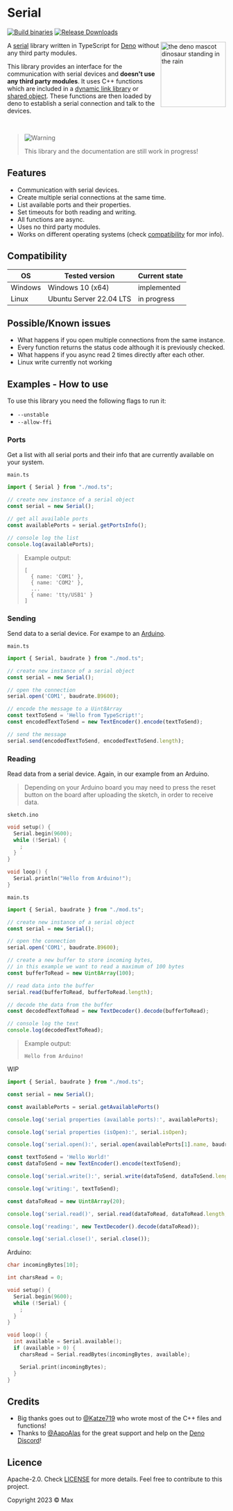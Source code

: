 <!-- Badges -->
[Build binaries]: https://img.shields.io/github/actions/workflow/status/TypeScriptPlayground/Serial/build_windows.yml?label=Build%20binaries&labelColor=343b42&logo=github&logoColor=959DA5 'Build binaries'
[Release Downloads]: https://img.shields.io/github/downloads/TypeScriptPlayground/Serial/total?label=Downloads%20&labelColor=343b42&logo=docusign&logoColor=959DA5 'Total Release Downloads'

# Serial
[![Build binaries]](https://github.com/TypeScriptPlayground/Serial/actions/workflows/build.yml)
[![Release Downloads]](https://github.com/TypeScriptPlayground/Serial/releases)

<a href="https://deno.land"><img align="right" src="https://deno.land/logo.svg" height="150px" alt="the deno mascot dinosaur standing in the rain"></a>

A [serial](https://en.wikipedia.org/wiki/Serial_communication) library written in TypeScript for [Deno](https://deno.land) without any third party modules.

This library provides an interface for the communication with serial devices and **doesn't use any third party modules**. It uses C++ functions which are included in a [dynamic link library](https://de.wikipedia.org/wiki/Dynamic_Link_Library) or [shared object](https://en.wikipedia.org/wiki/Library_(computing)#Shared_libraries). These functions are then loaded by deno to establish a serial connection and talk to the devices.

<br>

> <picture>
>   <source media="(prefers-color-scheme: light)" srcset="https://raw.githubusercontent.com/Mqxx/GitHub-Markdown/main/blockquotes/badge/light-theme/warning.svg">
>   <img alt="Warning" src="https://raw.githubusercontent.com/Mqxx/GitHub-Markdown/main/blockquotes/badge/dark-theme/warning.svg">
> </picture><br>
>
> This library and the documentation are still work in progress!

## Features
- Communication with serial devices.
- Create multiple serial connections at the same time.
- List available ports and their properties.
- Set timeouts for both reading and writing.
- All functions are async.
- Uses no third party modules.
- Works on different operating systems (check [compatibility](#compatibility) for mor info).

## Compatibility
| OS      | Tested version          | Current state |
|---------|-------------------------|---------------|
| Windows | Windows 10 (x64)        | implemented   |
| Linux   | Ubuntu Server 22.04 LTS | in progress   |

## Possible/Known issues
- What happens if you open multiple connections from the same instance.
- Every function returns the status code although it is previously checked.
- What happens if you async read 2 times directly after each other.
- Linux write currently not working

## Examples - How to use
To use this library you need the following flags to run it:
- `--unstable`
- `--allow-ffi`

### Ports
Get a list with all serial ports and their info that are currently available on your system.

`main.ts`
```typescript
import { Serial } from "./mod.ts";

// create new instance of a serial object
const serial = new Serial();

// get all available ports
const availablePorts = serial.getPortsInfo();

// console log the list
console.log(availablePorts);
```

> Example output:
> ```
> [
>   { name: 'COM1' },
>   { name: 'COM2' },
>   ...
>   { name: 'tty/USB1' }
> ]
> ```

### Sending
Send data to a serial device. For exampe to an [Arduino](https://www.arduino.cc/).

`main.ts`
```typescript
import { Serial, baudrate } from "./mod.ts";

// create new instance of a serial object
const serial = new Serial();

// open the connection
serial.open('COM1', baudrate.B9600);

// encode the message to a Uint8Array
const textToSend = 'Hello from TypeScript!';
const encodedTextToSend = new TextEncoder().encode(textToSend);

// send the message
serial.send(encodedTextToSend, encodedTextToSend.length);
```

### Reading
Read data from a serial device. Again, in our example from an Arduino.
> Depending on your Arduino board you may need to press the reset button on the board after uploading the sketch, in order to receive data.

`sketch.ino`
```ino
void setup() {
  Serial.begin(9600);
  while (!Serial) {
    ;
  }
}

void loop() {
  Serial.println("Hello from Arduino!");
}
```

`main.ts`
```typescript
import { Serial, baudrate } from "./mod.ts";

// create new instance of a serial object
const serial = new Serial();

// open the connection
serial.open('COM1', baudrate.B9600);

// create a new buffer to store incoming bytes,
// in this example we want to read a maximum of 100 bytes
const bufferToRead = new Uint8Array(100);

// read data into the buffer
serial.read(bufferToRead, bufferToRead.length);

// decode the data from the buffer
const decodedTextToRead = new TextDecoder().decode(bufferToRead);

// console log the text
console.log(decodedTextToRead);
```

> Example output:
> ```
> Hello from Arduino!
> ```

WIP

```typescript
import { Serial, baudrate } from "./mod.ts";

const serial = new Serial();

const availablePorts = serial.getAvailablePorts()

console.log('serial properties (available ports):', availablePorts);

console.log('serial properties (isOpen):', serial.isOpen);

console.log('serial.open():', serial.open(availablePorts[1].name, baudrate.B9600));

const textToSend = 'Hello World!'
const dataToSend = new TextEncoder().encode(textToSend);

console.log('serial.write():', serial.write(dataToSend, dataToSend.length, 10, 10));

console.log('writing:', textToSend);

const dataToRead = new Uint8Array(20);

console.log('serial.read()', serial.read(dataToRead, dataToRead.length, 10, 10));

console.log('reading:', new TextDecoder().decode(dataToRead));

console.log('serial.close()', serial.close());
```
Arduino:
```ino
char incomingBytes[10];

int charsRead = 0;

void setup() {
  Serial.begin(9600);
  while (!Serial) {
    ;
  }
}

void loop() {
  int available = Serial.available();
  if (available > 0) {
    charsRead = Serial.readBytes(incomingBytes, available);

    Serial.print(incomingBytes);
  }
}
```
## Credits

- Big thanks goes out to [@Katze719](https://github.com/Katze719) who wrote most of the C++ files and functions!
- Thanks to [@AapoAlas](https://github.com/aapoalas) for the great support and help on the [Deno Discord](https://discord.gg/deno)!

## Licence
Apache-2.0. Check [LICENSE](./LICENSE) for more details. Feel free to contribute to this project.

Copyright 2023 © Max
